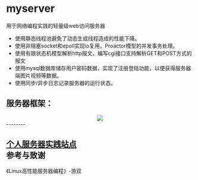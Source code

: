# myserver
用于网络编程实践的轻量级web访问服务器
* 使用静态线程池避免了动态生成线程造成的性能下降。
* 使用非阻塞socket和epoll实现io复用，Proactor模型的并发事务处理。
* 使用有限状态机模型解析http报文，编写cgi接口支持解析GET和POST方式的报文
* 使用mysql数据库储存用户密码数据，实现了注册登陆功能，以便获得服务器端图片视频等数据。
* 使用同步/异步日志记录服务器的运行状态。

服务器框架：
---------------------
<div align=center><img src="https://www.hualigs.cn/image/6061eb624735b.jpg"/> </div>
--------  

[个人服务器实践站点](http://82.157.21.191:9006/)  
参考与致谢  
--------
《Linux高性能服务器编程》-游双
